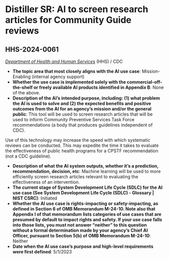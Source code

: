 # Distiller SR: AI to screen research articles for Community Guide reviews
## HHS-2024-0061
_[Department of Health and Human Services](<../3_agency/Department of Health and Human Services.md>)_ (HHS) / CDC


+ **The topic area that most closely aligns with the AI use case**: Mission-Enabling (internal agency support)
+ **Whether the use case is implemented solely with the commercial-off-the-shelf or freely available AI products identified in Appendix B**: None of the above.
+ **Description of the AI’s intended purpose, including: (1) what problem the AI is used to solve and (2) the expected benefits and positive outcomes from the AI for an agency’s mission and/or the general public**: This tool will be used to screen research articles that will be used to inform Community Preventive Services Task Force recommendations (a body that produces guidelines independent of CDC). 

Use of this technology may increase the speed with which systematic reviews can be conducted. This may expedite the time it takes to evaluate the effectiveness of public health programs for a CPSTF recommendation (not a CDC guideline).
+ **Description of what the AI system outputs, whether it’s a prediction, recommendation, decision, etc**: Machine learning will be used to more efficiently screen research articles relevant to evaluating the effectiveness of an intervention.
+ **The current stage of System Development Life Cycle (SDLC) for the AI use case (See System Development Life Cycle (SDLC) - Glossary | NIST CSRC)**: Initiated
+ **Whether the AI use case is rights-impacting or safety-impacting, as defined in Section 6 of OMB Memorandum M-24-10. Note also that Appendix I of that memorandum lists categories of use cases that are presumed by default to impact rights and safety. If your use case falls into those lists, you must not answer “neither” to this question without a formal determination made by your agency’s Chief AI Officer, pursuant to Section 5(b) of OMB Memorandum M-24-10**: Neither
+ **Date when the AI use case’s purpose and high-level requirements were first defined**: 5/1/2023